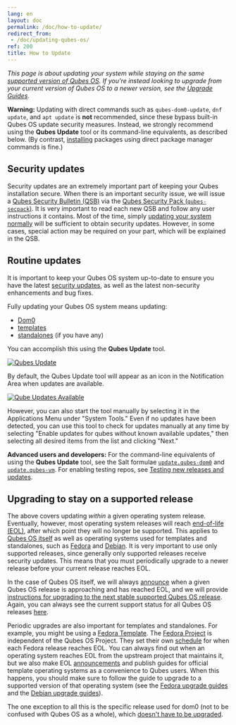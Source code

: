 ```yaml
---
lang: en
layout: doc
permalink: /doc/how-to-update/
redirect_from:
 - /doc/updating-qubes-os/
ref: 200
title: How to Update
---
```


*This page is about updating your system while staying on the same [supported version of Qubes OS](/doc/supported-versions/#qubes-os).
If you're instead looking to upgrade from your current version of Qubes OS to a newer version, see the [Upgrade Guides](/doc/upgrade/).*

<div class="alert alert-danger" role="alert">
  <i class="fa fa-exclamation-triangle"></i>
  <b>Warning:</b> Updating with direct commands such as <code>qubes-dom0-update</code>, <code>dnf update</code>, and <code>apt update</code> is <b>not</b> recommended, since these bypass built-in Qubes OS update security measures.
  Instead, we strongly recommend using the <b>Qubes Update</b> tool or its command-line equivalents, as described below.
  (By contrast, <a href="/doc/how-to-install-software/">installing</a> packages using direct package manager commands is fine.)
</div>

## Security updates

Security updates are an extremely important part of keeping your Qubes installation secure.
When there is an important security issue, we will issue a [Qubes Security Bulletin (QSB)](/security/bulletins/) via the [Qubes Security Pack (`qubes-secpack`)](/security/pack/).
It is very important to read each new QSB and follow any user instructions it contains.
Most of the time, simply [updating your system normally](#routine-updates) will be sufficient to obtain security updates.
However, in some cases, special action may be required on your part, which will be explained in the QSB.

## Routine updates

It is important to keep your Qubes OS system up-to-date to ensure you have the latest [security updates](#security-updates), as well as the latest non-security enhancements and bug fixes.

Fully updating your Qubes OS system means updating:

- [Dom0](/doc/how-to-install-software-in-dom0/)
- [templates](/doc/how-to-install-software/#instructions)
- [standalones](/doc/how-to-install-software/#standalones) (if you have any)

You can accomplish this using the **Qubes Update** tool.

[![Qubes Update](/attachment/wiki/QubesScreenshots/r4.0-software-update.png)](/attachment/wiki/QubesScreenshots/r4.0-software-update.png)

By default, the Qubes Update tool will appear as an icon in the Notification Area when updates are available.

[![Qube Updates Available](/attachment/wiki/QubesScreenshots/r4.0-qube-updates-available.png)](/attachment/wiki/QubesScreenshots/r4.0-qube-updates-available.png)

However, you can also start the tool manually by selecting it in the Applications Menu under "System Tools."
Even if no updates have been detected, you can use this tool to check for updates manually at any time by selecting "Enable updates for qubes without known available updates," then selecting all desired items from the list and clicking "Next."

<div class="alert alert-info" role="alert">
  <i class="fa fa-info-circle"></i>
  <b>Advanced users and developers:</b> For the command-line equivalents of using the <b>Qubes Update</b> tool, see the Salt formulae <a href="/doc/salt/#updatequbes-dom0"><code>update.qubes-dom0</code></a> and <a href="/doc/salt/#updatequbes-vm"><code>update.qubes-vm</code></a>. For enabling testing repos, see <a href="/doc/testing/">Testing new releases and updates</a>.
</div>

## Upgrading to stay on a supported release

The above covers updating *within* a given operating system release.
Eventually, however, most operating system releases will reach [end-of-life (EOL)](https://fedoraproject.org/wiki/End_of_life), after which point they will no longer be supported.
This applies to [Qubes OS itself](/doc/supported-versions/#qubes-os) as well as operating systems used for templates and standalones, such as [Fedora](/doc/templates/fedora/) and [Debian](/doc/templates/debian/).
It is very important to use only supported releases, since generally only supported releases receive security updates.
This means that you must periodically upgrade to a newer release before your current release reaches EOL.

In the case of Qubes OS itself, we will always [announce](/news/categories/#releases) when a given Qubes OS release is approaching and has reached EOL, and we will provide [instructions for upgrading to the next stable supported Qubes OS release](/doc/upgrade/).
Again, you can always see the current support status for all Qubes OS releases [here](/doc/supported-versions/#qubes-os).

Periodic upgrades are also important for templates and standalones.
For example, you might be using a [Fedora Template](/doc/templates/fedora/).
The [Fedora Project](https://getfedora.org/) is independent of the Qubes OS Project.
They set their own [schedule](https://fedoraproject.org/wiki/Fedora_Release_Life_Cycle#Maintenance_Schedule) for when each Fedora release reaches EOL.
You can always find out when an operating system reaches EOL from the upstream project that maintains it, but we also make EOL [announcements](/news/categories/#announcements) and publish guides for official template operating systems as a convenience to Qubes users.
When this happens, you should make sure to follow the guide to upgrade to a supported version of that operating system (see the [Fedora upgrade guides](/doc/templates/fedora/#upgrading) and the [Debian upgrade guides](/doc/templates/debian/#upgrading)).

The one exception to all this is the specific release used for dom0 (not to be confused with Qubes OS as a whole), which [doesn't have to be upgraded](/doc/supported-versions/#note-on-dom0-and-eol).

